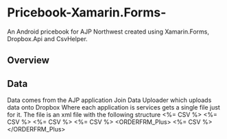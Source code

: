 # Pricebook-Xamarin.Forms-
An Android pricebook for AJP Northwest created using Xamarin.Forms, Dropbox.Api and CsvHelper.

## Overview

## Data
Data comes from the AJP application Join Data Uploader which uploads data onto Dropbox Where each application is services gets a single file just for it.
The file is an xml file with the following structure 
<Database>
	<APVENDOR>
		<%= CSV %>
	</APVENDOR>
	<ARCUST>
		<%= CSV %>
	</ARCUST>
	<INVGROUP>
		<%= CSV %>
	</INVGROUP>
	<INVMAS>
		<%= CSV %>
	</INVMAS>
	<ORDERFRM_Plus>
		<%= CSV %>
	</ORDERFRM_Plus>
</Database>

